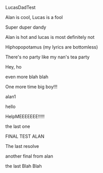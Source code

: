 LucasDadTest

Alan is cool,
Lucas is a fool

Super duper dandy

Alan is hot and lucas is most definitely not

Hiphopopotamus (my lyrics are bottomless) 

There's no party like my nan's tea party

Hey, ho

even more blah blah

One more time big boy!!!

alan1

hello

HelpMEEEEEEE!!!!!

the last one

FINAL TEST ALAN

The last resolve

another final from alan

the last Blah Blah